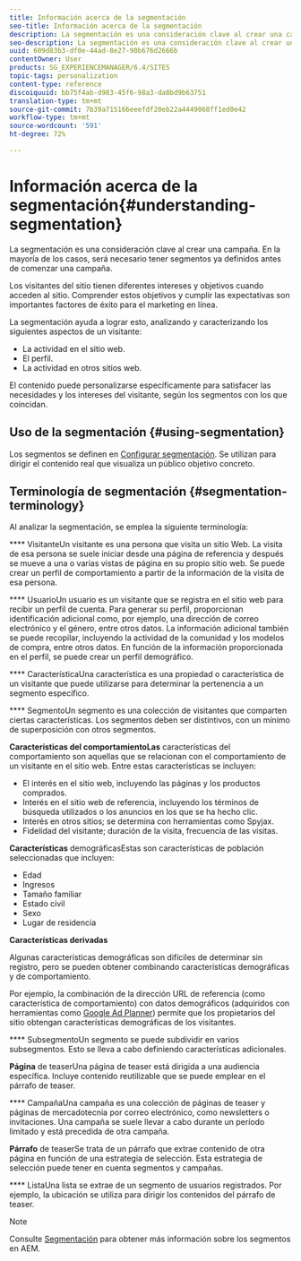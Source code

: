 ```yaml
---
title: Información acerca de la segmentación
seo-title: Información acerca de la segmentación
description: La segmentación es una consideración clave al crear una campaña. En la mayoría de los casos, será necesario tener segmentos ya definidos antes de comenzar una campaña.
seo-description: La segmentación es una consideración clave al crear una campaña. En la mayoría de los casos, será necesario tener segmentos ya definidos antes de comenzar una campaña.
uuid: 609d83b3-df0e-44ad-8e27-90b676d2666b
contentOwner: User
products: SG_EXPERIENCEMANAGER/6.4/SITES
topic-tags: personalization
content-type: reference
discoiquuid: bb75f4ab-d983-45f6-98a3-da8bd9b63751
translation-type: tm+mt
source-git-commit: 7b39a715166eeefdf20eb22a4449068ff1ed0e42
workflow-type: tm+mt
source-wordcount: '591'
ht-degree: 72%

---
```



# Información acerca de la segmentación{#understanding-segmentation}

La segmentación es una consideración clave al crear una campaña. En la mayoría de los casos, será necesario tener segmentos ya definidos antes de comenzar una campaña.

Los visitantes del sitio tienen diferentes intereses y objetivos cuando acceden al sitio. Comprender estos objetivos y cumplir las expectativas son importantes factores de éxito para el marketing en línea.

La segmentación ayuda a lograr esto, analizando y caracterizando los siguientes aspectos de un visitante:

* La actividad en el sitio web.
* El perfil.
* La actividad en otros sitios web.

El contenido puede personalizarse específicamente para satisfacer las necesidades y los intereses del visitante, según los segmentos con los que coincidan.

## Uso de la segmentación {#using-segmentation}

Los segmentos se definen en [Configurar segmentación](/help/sites-administering/campaign-segmentation.md). Se utilizan para dirigir el contenido real que visualiza un público objetivo concreto.

## Terminología de segmentación  {#segmentation-terminology}

Al analizar la segmentación, se emplea la siguiente terminología:

**** VisitanteUn visitante es una persona que visita un sitio Web. La visita de esa persona se suele iniciar desde una página de referencia y después se mueve a una o varias vistas de página en su propio sitio web. Se puede crear un perfil de comportamiento a partir de la información de la visita de esa persona.

**** UsuarioUn usuario es un visitante que se registra en el sitio web para recibir un perfil de cuenta. Para generar su perfil, proporcionan identificación adicional como, por ejemplo, una dirección de correo electrónico y el género, entre otros datos. La información adicional también se puede recopilar, incluyendo la actividad de la comunidad y los modelos de compra, entre otros datos. En función de la información proporcionada en el perfil, se puede crear un perfil demográfico.

**** CaracterísticaUna característica es una propiedad o característica de un visitante que puede utilizarse para determinar la pertenencia a un segmento específico.

**** SegmentoUn segmento es una colección de visitantes que comparten ciertas características. Los segmentos deben ser distintivos, con un mínimo de superposición con otros segmentos.

**Características del comportamientoLas** características del comportamiento son aquellas que se relacionan con el comportamiento de un visitante en el sitio web. Entre estas características se incluyen:

* El interés en el sitio web, incluyendo las páginas y los productos comprados.
* Interés en el sitio web de referencia, incluyendo los términos de búsqueda utilizados o los anuncios en los que se ha hecho clic.
* Interés en otros sitios; se determina con herramientas como Spyjax.
* Fidelidad del visitante; duración de la visita, frecuencia de las visitas.

**Características** demográficasEstas son características de población seleccionadas que incluyen:

* Edad
* Ingresos
* Tamaño familiar
* Estado civil
* Sexo
* Lugar de residencia

**Características derivadas**

Algunas características demográficas son difíciles de determinar sin registro, pero se pueden obtener combinando características demográficas y de comportamiento.

Por ejemplo, la combinación de la dirección URL de referencia (como característica de comportamiento) con datos demográficos (adquiridos con herramientas como [Google Ad Planner](https://www.google.com/adplanner/)) permite que los propietarios del sitio obtengan características demográficas de los visitantes.

**** SubsegmentoUn segmento se puede subdividir en varios subsegmentos. Esto se lleva a cabo definiendo características adicionales.

**Página** de teaserUna página de teaser está dirigida a una audiencia específica. Incluye contenido reutilizable que se puede emplear en el párrafo de teaser.

**** CampañaUna campaña es una colección de páginas de teaser y páginas de mercadotecnia por correo electrónico, como newsletters o invitaciones. Una campaña se suele llevar a cabo durante un período limitado y está precedida de otra campaña.

**Párrafo** de teaserSe trata de un párrafo que extrae contenido de otra página en función de una estrategia de selección. Esta estrategia de selección puede tener en cuenta segmentos y campañas.

**** ListaUna lista se extrae de un segmento de usuarios registrados. Por ejemplo, la ubicación se utiliza para dirigir los contenidos del párrafo de teaser.

>[!NOTE]
>
>Consulte [Segmentación](/help/sites-administering/campaign-segmentation.md) para obtener más información sobre los segmentos en AEM.

